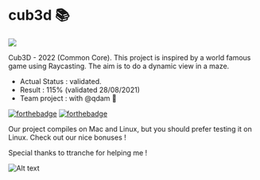 # cub3d 📚

![](cub3d.gif)

Cub3D - 2022 (Common Core).
This project is inspired by a world famous game using Raycasting. The aim is to do a dynamic view in a maze.

- Actual Status : validated.
- Result        : 115% (validated 28/08/2021)
- Team project  : with @qdam 💯

[![forthebadge](https://forthebadge.com/images/badges/made-with-c.svg)](https://forthebadge.com)
[![forthebadge](https://forthebadge.com/images/badges/built-with-love.svg)](https://forthebadge.com)

Our project compiles on Mac and Linux, but you should prefer testing it on Linux. 
Check out our nice bonuses !

Special thanks to ttranche for helping me !

![Alt text](/cub3d.png?raw=true "cub3D")
